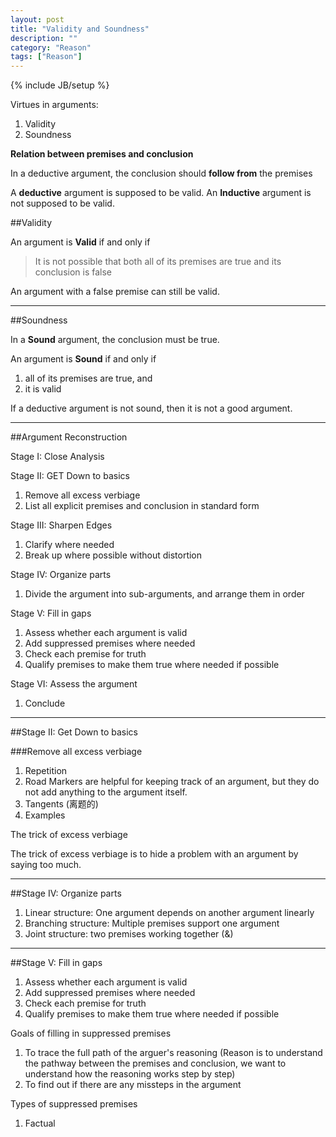 ```yaml
---
layout: post
title: "Validity and Soundness"
description: ""
category: "Reason"
tags: ["Reason"]
---
```

{% include JB/setup %}


Virtues in arguments:

1. Validity
2. Soundness

**Relation between premises and conclusion**

In a deductive argument, the conclusion should **follow from** the premises

A **deductive** argument is supposed to be valid.
An **Inductive** argument is not supposed to be valid.

<!--more-->

##Validity

An argument is **Valid** if and only if 

> It is not possible that both all of its premises are true and its conclusion is false

An argument with a false premise can still be valid.

---

##Soundness

In a **Sound** argument, the conclusion must be true.

An argument is **Sound** if and only if 

1. all of its premises are true, and
2. it is valid

If a deductive argument is not sound, then it is not a good argument.

---

##Argument Reconstruction

Stage I: Close Analysis

Stage II: GET Down to basics

1. Remove all excess verbiage 
2. List all explicit premises and conclusion in standard form

Stage III: Sharpen Edges

1. Clarify where needed
2. Break up where possible without distortion

Stage IV: Organize parts
	
1. Divide the argument into sub-arguments, and arrange them in order 

Stage V: Fill in gaps

1. Assess whether each argument is valid 
2. Add suppressed premises where needed 
3. Check each premise for truth 
4. Qualify premises to make them true where needed if possible 

Stage VI: Assess the argument 
	
1. Conclude



---

##Stage II: Get Down to basics

###Remove all excess verbiage

1. Repetition
2. Road Markers are helpful for keeping track of an argument, but they do not add anything
to the argument itself.
3. Tangents (离题的)
4. Examples

The trick of excess verbiage

The trick of excess verbiage is to hide a problem with an argument by 
saying too much.

---

##Stage IV: Organize parts 

1. Linear structure: One argument depends on another argument linearly
2. Branching structure: Multiple premises support one argument
3. Joint structure: two premises working together (&)

---

##Stage V: Fill in gaps

1. Assess whether each argument is valid 
2. Add suppressed premises where needed 
3. Check each premise for truth 
4. Qualify premises to make them true where needed if possible 

Goals of filling in suppressed premises 

1. To trace the full path of the arguer's reasoning
	(Reason is to understand the pathway between the premises and conclusion, we want to understand
	how the reasoning works step by step)
2. To find out if there are any missteps in the argument

Types of suppressed premises

1. Factual
